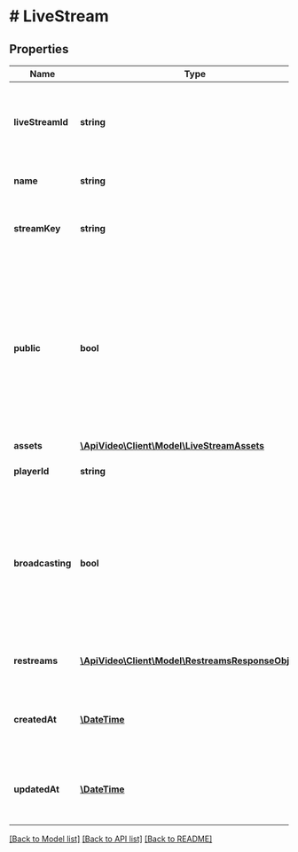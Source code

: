 # # LiveStream

## Properties

Name | Type | Description | Notes
------------ | ------------- | ------------- | -------------
**liveStreamId** | **string** | The unique identifier for the live stream. Live stream IDs begin with \&quot;li.\&quot; |
**name** | **string** | The name of your live stream. | [optional]
**streamKey** | **string** | The unique, private stream key that you use to begin streaming. | [optional]
**public** | **bool** | Whether your video can be viewed by everyone, or requires authentication to see it. A setting of false will require a unique token for each view. Learn more about the Private Video feature [here](https://docs.api.video/delivery/video-privacy-access-management). | [optional]
**assets** | [**\ApiVideo\Client\Model\LiveStreamAssets**](LiveStreamAssets.md) |  | [optional]
**playerId** | **string** | The unique identifier for the player. | [optional]
**broadcasting** | **bool** | Whether or not you are broadcasting the live video you recorded for others to see. True means you are broadcasting to viewers, false means you are not. | [optional]
**restreams** | [**\ApiVideo\Client\Model\RestreamsResponseObject[]**](RestreamsResponseObject.md) | Returns the list of restream destinations. |
**createdAt** | [**\DateTime**](\DateTime.md) | When the player was created, presented in ATOM UTC format. | [optional]
**updatedAt** | [**\DateTime**](\DateTime.md) | When the player was last updated, presented in ATOM UTC format. | [optional]

[[Back to Model list]](../../README.md#models) [[Back to API list]](../../README.md#endpoints) [[Back to README]](../../README.md)
